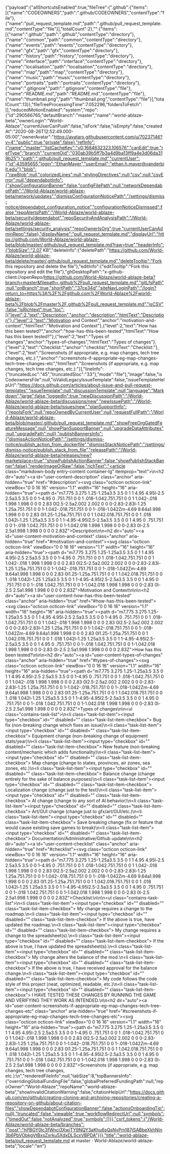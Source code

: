 {"payload":{"allShortcutsEnabled":true,"fileTree":{".github":{"items":[{"name":"CODEOWNERS","path":".github/CODEOWNERS","contentType":"file"},{"name":"pull_request_template.md","path":".github/pull_request_template.md","contentType":"file"}],"totalCount":2},"":{"items":[{"name":".github","path":".github","contentType":"directory"},{"name":"common","path":"common","contentType":"directory"},{"name":"events","path":"events","contentType":"directory"},{"name":"gfx","path":"gfx","contentType":"directory"},{"name":"history","path":"history","contentType":"directory"},{"name":"interface","path":"interface","contentType":"directory"},{"name":"localisation","path":"localisation","contentType":"directory"},{"name":"map","path":"map","contentType":"directory"},{"name":"music","path":"music","contentType":"directory"},{"name":"portraits","path":"portraits","contentType":"directory"},{"name":".gitignore","path":".gitignore","contentType":"file"},{"name":"README.md","path":"README.md","contentType":"file"},{"name":"thumbnail.png","path":"thumbnail.png","contentType":"file"}],"totalCount":13}},"fileTreeProcessingTime":7.052296,"foldersToFetch":[],"reducedMotionEnabled":"system","repo":{"id":290566765,"defaultBranch":"master","name":"world-ablaze-beta","ownerLogin":"World-Ablaze","currentUserCanPush":false,"isFork":false,"isEmpty":false,"createdAt":"2020-08-26T12:52:49.000-05:00","ownerAvatar":"https://avatars.githubusercontent.com/u/70237146?v=4","public":true,"private":false},"refInfo":{"name":"master","listCacheKey":"v0:1684632323.106576","canEdit":true,"refType":"branch","currentOid":"030ab39b5ff7b3a4d9ba13ff9a4e3d06da319b25"},"path":".github/pull_request_template.md","currentUser":{"id":43595655,"login":"EthanMayer","userEmail":"ethan.h.mayer@vanderbilt.edu"},"blob":{"rawBlob":null,"colorizedLines":null,"stylingDirectives":null,"csv":null,"csvError":null,"dependabotInfo":{"showConfigurationBanner":false,"configFilePath":null,"networkDependabotPath":"/World-Ablaze/world-ablaze-beta/network/updates","dismissConfigurationNoticePath":"/settings/dismiss-notice/dependabot_configuration_notice","configurationNoticeDismissed":false,"repoAlertsPath":"/World-Ablaze/world-ablaze-beta/security/dependabot","repoSecurityAndAnalysisPath":"/World-Ablaze/world-ablaze-beta/settings/security_analysis","repoOwnerIsOrg":true,"currentUserCanAdminRepo":false},"displayName":"pull_request_template.md","displayUrl":"https://github.com/World-Ablaze/world-ablaze-beta/blob/master/.github/pull_request_template.md?raw=true","headerInfo":{"blobSize":"2.07 KB","deleteInfo":{"deletePath":"https://github.com/World-Ablaze/world-ablaze-beta/delete/master/.github/pull_request_template.md","deleteTooltip":"Fork this repository and delete the file"},"editInfo":{"editTooltip":"Fork this repository and edit the file"},"ghDesktopPath":"x-github-client://openRepo/https://github.com/World-Ablaze/world-ablaze-beta?branch=master&filepath=.github%2Fpull_request_template.md","gitLfsPath":null,"onBranch":true,"shortPath":"37ce34d","siteNavLoginPath":"/login?return_to=https%3A%2F%2Fgithub.com%2FWorld-Ablaze%2Fworld-ablaze-beta%2Fblob%2Fmaster%2F.github%2Fpull_request_template.md","isCSV":false,"isRichtext":true,"toc":[{"level":2,"text":"Description","anchor":"description","htmlText":"Description"},{"level":2,"text":"Motivation and Context","anchor":"motivation-and-context","htmlText":"Motivation and Context"},{"level":2,"text":"How has this been tested?","anchor":"how-has-this-been-tested","htmlText":"How has this been tested?"},{"level":2,"text":"Types of changes","anchor":"types-of-changes","htmlText":"Types of changes"},{"level":2,"text":"Checklist:","anchor":"checklist","htmlText":"Checklist:"},{"level":2,"text":"Screenshots (if appropriate, e.g. map changes, tech tree changes, etc.):","anchor":"screenshots-if-appropriate-eg-map-changes-tech-tree-changes-etc","htmlText":"Screenshots (if appropriate, e.g. map changes, tech tree changes, etc.):"}],"lineInfo":{"truncatedLoc":"45","truncatedSloc":"33"},"mode":"file"},"image":false,"isCodeownersFile":null,"isValidLegacyIssueTemplate":false,"issueTemplateHelpUrl":"https://docs.github.com/articles/about-issue-and-pull-request-templates","issueTemplate":null,"discussionTemplate":null,"language":"Markdown","large":false,"loggedIn":true,"newDiscussionPath":"/World-Ablaze/world-ablaze-beta/discussions/new","newIssuePath":"/World-Ablaze/world-ablaze-beta/issues/new","planSupportInfo":{"repoIsFork":null,"repoOwnedByCurrentUser":null,"requestFullPath":"/World-Ablaze/world-ablaze-beta/blob/master/.github/pull_request_template.md","showFreeOrgGatedFeatureMessage":null,"showPlanSupportBanner":null,"upgradeDataAttributes":null,"upgradePath":null},"publishBannersInfo":{"dismissActionNoticePath":"/settings/dismiss-notice/publish_action_from_dockerfile","dismissStackNoticePath":"/settings/dismiss-notice/publish_stack_from_file","releasePath":"/World-Ablaze/world-ablaze-beta/releases/new?marketplace=true","showPublishActionBanner":false,"showPublishStackBanner":false},"renderImageOrRaw":false,"richText":"<article class=\"markdown-body entry-content container-lg\" itemprop=\"text\">\n<h2 dir=\"auto\"><a id=\"user-content-description\" class=\"anchor\" aria-hidden=\"true\" href=\"#description\"><svg class=\"octicon octicon-link\" viewBox=\"0 0 16 16\" version=\"1.1\" width=\"16\" height=\"16\" aria-hidden=\"true\"><path d=\"m7.775 3.275 1.25-1.25a3.5 3.5 0 1 1 4.95 4.95l-2.5 2.5a3.5 3.5 0 0 1-4.95 0 .751.751 0 0 1 .018-1.042.751.751 0 0 1 1.042-.018 1.998 1.998 0 0 0 2.83 0l2.5-2.5a2.002 2.002 0 0 0-2.83-2.83l-1.25 1.25a.751.751 0 0 1-1.042-.018.751.751 0 0 1-.018-1.042Zm-4.69 9.64a1.998 1.998 0 0 0 2.83 0l1.25-1.25a.751.751 0 0 1 1.042.018.751.751 0 0 1 .018 1.042l-1.25 1.25a3.5 3.5 0 1 1-4.95-4.95l2.5-2.5a3.5 3.5 0 0 1 4.95 0 .751.751 0 0 1-.018 1.042.751.751 0 0 1-1.042.018 1.998 1.998 0 0 0-2.83 0l-2.5 2.5a1.998 1.998 0 0 0 0 2.83Z\"></path></svg></a>Description</h2>\n\n<h2 dir=\"auto\"><a id=\"user-content-motivation-and-context\" class=\"anchor\" aria-hidden=\"true\" href=\"#motivation-and-context\"><svg class=\"octicon octicon-link\" viewBox=\"0 0 16 16\" version=\"1.1\" width=\"16\" height=\"16\" aria-hidden=\"true\"><path d=\"m7.775 3.275 1.25-1.25a3.5 3.5 0 1 1 4.95 4.95l-2.5 2.5a3.5 3.5 0 0 1-4.95 0 .751.751 0 0 1 .018-1.042.751.751 0 0 1 1.042-.018 1.998 1.998 0 0 0 2.83 0l2.5-2.5a2.002 2.002 0 0 0-2.83-2.83l-1.25 1.25a.751.751 0 0 1-1.042-.018.751.751 0 0 1-.018-1.042Zm-4.69 9.64a1.998 1.998 0 0 0 2.83 0l1.25-1.25a.751.751 0 0 1 1.042.018.751.751 0 0 1 .018 1.042l-1.25 1.25a3.5 3.5 0 1 1-4.95-4.95l2.5-2.5a3.5 3.5 0 0 1 4.95 0 .751.751 0 0 1-.018 1.042.751.751 0 0 1-1.042.018 1.998 1.998 0 0 0-2.83 0l-2.5 2.5a1.998 1.998 0 0 0 0 2.83Z\"></path></svg></a>Motivation and Context</h2>\n\n\n<h2 dir=\"auto\"><a id=\"user-content-how-has-this-been-tested\" class=\"anchor\" aria-hidden=\"true\" href=\"#how-has-this-been-tested\"><svg class=\"octicon octicon-link\" viewBox=\"0 0 16 16\" version=\"1.1\" width=\"16\" height=\"16\" aria-hidden=\"true\"><path d=\"m7.775 3.275 1.25-1.25a3.5 3.5 0 1 1 4.95 4.95l-2.5 2.5a3.5 3.5 0 0 1-4.95 0 .751.751 0 0 1 .018-1.042.751.751 0 0 1 1.042-.018 1.998 1.998 0 0 0 2.83 0l2.5-2.5a2.002 2.002 0 0 0-2.83-2.83l-1.25 1.25a.751.751 0 0 1-1.042-.018.751.751 0 0 1-.018-1.042Zm-4.69 9.64a1.998 1.998 0 0 0 2.83 0l1.25-1.25a.751.751 0 0 1 1.042.018.751.751 0 0 1 .018 1.042l-1.25 1.25a3.5 3.5 0 1 1-4.95-4.95l2.5-2.5a3.5 3.5 0 0 1 4.95 0 .751.751 0 0 1-.018 1.042.751.751 0 0 1-1.042.018 1.998 1.998 0 0 0-2.83 0l-2.5 2.5a1.998 1.998 0 0 0 0 2.83Z\"></path></svg></a>How has this been tested?</h2>\n\n\n<h2 dir=\"auto\"><a id=\"user-content-types-of-changes\" class=\"anchor\" aria-hidden=\"true\" href=\"#types-of-changes\"><svg class=\"octicon octicon-link\" viewBox=\"0 0 16 16\" version=\"1.1\" width=\"16\" height=\"16\" aria-hidden=\"true\"><path d=\"m7.775 3.275 1.25-1.25a3.5 3.5 0 1 1 4.95 4.95l-2.5 2.5a3.5 3.5 0 0 1-4.95 0 .751.751 0 0 1 .018-1.042.751.751 0 0 1 1.042-.018 1.998 1.998 0 0 0 2.83 0l2.5-2.5a2.002 2.002 0 0 0-2.83-2.83l-1.25 1.25a.751.751 0 0 1-1.042-.018.751.751 0 0 1-.018-1.042Zm-4.69 9.64a1.998 1.998 0 0 0 2.83 0l1.25-1.25a.751.751 0 0 1 1.042.018.751.751 0 0 1 .018 1.042l-1.25 1.25a3.5 3.5 0 1 1-4.95-4.95l2.5-2.5a3.5 3.5 0 0 1 4.95 0 .751.751 0 0 1-.018 1.042.751.751 0 0 1-1.042.018 1.998 1.998 0 0 0-2.83 0l-2.5 2.5a1.998 1.998 0 0 0 0 2.83Z\"></path></svg></a>Types of changes</h2>\n\n<ul class=\"contains-task-list\">\n<li class=\"task-list-item\"><input type=\"checkbox\" id=\"\" disabled=\"\" class=\"task-list-item-checkbox\"> Bug fix (non-breaking change which fixes an issue)</li>\n<li class=\"task-list-item\"><input type=\"checkbox\" id=\"\" disabled=\"\" class=\"task-list-item-checkbox\"> Equipment change (non-breaking change of equipment stats/year)</li>\n<li class=\"task-list-item\"><input type=\"checkbox\" id=\"\" disabled=\"\" class=\"task-list-item-checkbox\"> New feature (non-breaking content/mechanic which adds functionality)</li>\n<li class=\"task-list-item\"><input type=\"checkbox\" id=\"\" disabled=\"\" class=\"task-list-item-checkbox\"> Map change (change to states, provinces, air zones, sea zones, etc.)</li>\n<li class=\"task-list-item\"><input type=\"checkbox\" id=\"\" disabled=\"\" class=\"task-list-item-checkbox\"> Balance change (change entirely for the sake of balance purposes)</li>\n<li class=\"task-list-item\"><input type=\"checkbox\" id=\"\" disabled=\"\" class=\"task-list-item-checkbox\"> Localization change (change just to the text)</li>\n<li class=\"task-list-item\"><input type=\"checkbox\" id=\"\" disabled=\"\" class=\"task-list-item-checkbox\"> AI change (change to any sort of AI behavior)</li>\n<li class=\"task-list-item\"><input type=\"checkbox\" id=\"\" disabled=\"\" class=\"task-list-item-checkbox\"> Art/GUI change (change just to gfx/art/GUI/etc.)</li>\n<li class=\"task-list-item\"><input type=\"checkbox\" id=\"\" disabled=\"\" class=\"task-list-item-checkbox\"> Save breaking change (fix or feature that would cause existing save games to break)</li>\n<li class=\"task-list-item\"><input type=\"checkbox\" id=\"\" disabled=\"\" class=\"task-list-item-checkbox\"> Documentation/Administrative/Github update</li>\n</ul>\n<h2 dir=\"auto\"><a id=\"user-content-checklist\" class=\"anchor\" aria-hidden=\"true\" href=\"#checklist\"><svg class=\"octicon octicon-link\" viewBox=\"0 0 16 16\" version=\"1.1\" width=\"16\" height=\"16\" aria-hidden=\"true\"><path d=\"m7.775 3.275 1.25-1.25a3.5 3.5 0 1 1 4.95 4.95l-2.5 2.5a3.5 3.5 0 0 1-4.95 0 .751.751 0 0 1 .018-1.042.751.751 0 0 1 1.042-.018 1.998 1.998 0 0 0 2.83 0l2.5-2.5a2.002 2.002 0 0 0-2.83-2.83l-1.25 1.25a.751.751 0 0 1-1.042-.018.751.751 0 0 1-.018-1.042Zm-4.69 9.64a1.998 1.998 0 0 0 2.83 0l1.25-1.25a.751.751 0 0 1 1.042.018.751.751 0 0 1 .018 1.042l-1.25 1.25a3.5 3.5 0 1 1-4.95-4.95l2.5-2.5a3.5 3.5 0 0 1 4.95 0 .751.751 0 0 1-.018 1.042.751.751 0 0 1-1.042.018 1.998 1.998 0 0 0-2.83 0l-2.5 2.5a1.998 1.998 0 0 0 0 2.83Z\"></path></svg></a>Checklist:</h2>\n\n\n<ul class=\"contains-task-list\">\n<li class=\"task-list-item\"><input type=\"checkbox\" id=\"\" disabled=\"\" class=\"task-list-item-checkbox\"> My change requires a change to the roadmap.</li>\n<li class=\"task-list-item\"><input type=\"checkbox\" id=\"\" disabled=\"\" class=\"task-list-item-checkbox\"> If the above is true, have updated the roadmap.</li>\n<li class=\"task-list-item\"><input type=\"checkbox\" id=\"\" disabled=\"\" class=\"task-list-item-checkbox\"> My change requires a change to the spreadsheet(s).</li>\n<li class=\"task-list-item\"><input type=\"checkbox\" id=\"\" disabled=\"\" class=\"task-list-item-checkbox\"> If the above is true, I have updated the spreadsheet(s).</li>\n<li class=\"task-list-item\"><input type=\"checkbox\" id=\"\" disabled=\"\" class=\"task-list-item-checkbox\"> My change alters the balance of the mod.</li>\n<li class=\"task-list-item\"><input type=\"checkbox\" id=\"\" disabled=\"\" class=\"task-list-item-checkbox\"> If the above is true, I have received approval for the balance change.</li>\n<li class=\"task-list-item\"><input type=\"checkbox\" id=\"\" disabled=\"\" class=\"task-list-item-checkbox\"> My code follows the code style of this project (neat, optimized, readable, etc.)</li>\n<li class=\"task-list-item\"><input type=\"checkbox\" id=\"\" disabled=\"\" class=\"task-list-item-checkbox\"> I HAVE TESTED THESE CHANGES BY RUNNING THE GAME AND VERIFYING THEY WORK AS INTENDED.</li>\n</ul>\n<h2 dir=\"auto\"><a id=\"user-content-screenshots-if-appropriate-eg-map-changes-tech-tree-changes-etc\" class=\"anchor\" aria-hidden=\"true\" href=\"#screenshots-if-appropriate-eg-map-changes-tech-tree-changes-etc\"><svg class=\"octicon octicon-link\" viewBox=\"0 0 16 16\" version=\"1.1\" width=\"16\" height=\"16\" aria-hidden=\"true\"><path d=\"m7.775 3.275 1.25-1.25a3.5 3.5 0 1 1 4.95 4.95l-2.5 2.5a3.5 3.5 0 0 1-4.95 0 .751.751 0 0 1 .018-1.042.751.751 0 0 1 1.042-.018 1.998 1.998 0 0 0 2.83 0l2.5-2.5a2.002 2.002 0 0 0-2.83-2.83l-1.25 1.25a.751.751 0 0 1-1.042-.018.751.751 0 0 1-.018-1.042Zm-4.69 9.64a1.998 1.998 0 0 0 2.83 0l1.25-1.25a.751.751 0 0 1 1.042.018.751.751 0 0 1 .018 1.042l-1.25 1.25a3.5 3.5 0 1 1-4.95-4.95l2.5-2.5a3.5 3.5 0 0 1 4.95 0 .751.751 0 0 1-.018 1.042.751.751 0 0 1-1.042.018 1.998 1.998 0 0 0-2.83 0l-2.5 2.5a1.998 1.998 0 0 0 0 2.83Z\"></path></svg></a>Screenshots (if appropriate, e.g. map changes, tech tree changes, etc.):</h2>\n</article>","renderedFileInfo":null,"tabSize":8,"topBannersInfo":{"overridingGlobalFundingFile":false,"globalPreferredFundingPath":null,"repoOwner":"World-Ablaze","repoName":"world-ablaze-beta","showInvalidCitationWarning":false,"citationHelpUrl":"https://docs.github.com/en/github/creating-cloning-and-archiving-repositories/creating-a-repository-on-github/about-citation-files","showDependabotConfigurationBanner":false,"actionsOnboardingTip":null},"truncated":false,"viewable":true,"workflowRedirectUrl":null,"symbols":{"timedOut":false,"notAnalyzed":true,"symbols":[]}},"csrf_tokens":{"/World-Ablaze/world-ablaze-beta/branches":{"post":"hPBGY0Ic3fWncj3XwiTY9NQY3aKhu6sQsNyPm187jSABbeXkhNIn3b6PbVObkgVtBxsZxrku5XdxDLScxVBPDA"}}},"title":"world-ablaze-beta/pull_request_template.md at master · World-Ablaze/world-ablaze-beta","locale":"en"}